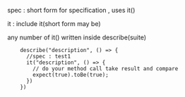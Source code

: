 spec : short form for specification , uses it()  

it : include it(short form may be)  

any number of it() written inside describe(suite)  


        describe("description", () => {
          //spec : test1
          it("description", () => {
            // do your method call take result and compare
            expect(true).toBe(true);
          })
        })
